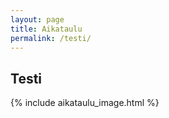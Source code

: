 ```yaml
---
layout: page
title: Aikataulu
permalink: /testi/
---
```

## Testi
{% include aikataulu_image.html %}
